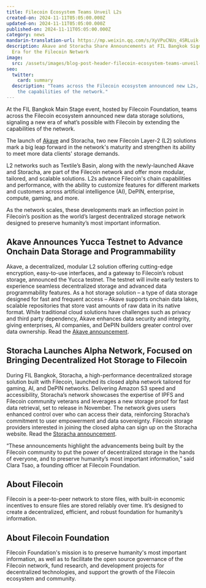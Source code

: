```yaml
---
title: Filecoin Ecosystem Teams Unveil L2s
created-on: 2024-11-11T05:05:00.000Z
updated-on: 2024-11-11T05:05:00.000Z
published-on: 2024-11-11T05:05:00.000Z
category: news
mandarin-translation-url: https://mp.weixin.qq.com/s/XyVPuCNUs_4SRLuik-GCXg?token=519016850&lang=zh_CN
description: Akave and Storacha Share Announcements at FIL Bangkok Signaling New
  Era for the Filecoin Network
image:
  src: /assets/images/blog-post-header-filecoin-ecosystem-teams-unveil-l2s.webp
seo:
  twitter:
    card: summary
  description: "Teams across the Filecoin ecosystem announced new L2s, extending
    the capabilities of the network."
---
```


At the FIL Bangkok Main Stage event, hosted by Filecoin Foundation, teams across the Filecoin ecosystem announced new data storage solutions, signaling a new era of what’s possible with Filecoin by extending the capabilities of the network.

The launch of [Akave](/ecosystem-explorer/akave) and Storacha, two new Filecoin Layer-2 (L2) solutions mark a big leap forward in the network's maturity and strengthen its ability to meet more data clients' storage demands.

L2 networks such as Textile’s Basin, along with the newly-launched Akave and Storacha, are part of the Filecoin network and offer more modular, tailored, and scalable solutions. L2s advance Filecoin's chain capabilities and performance, with the ability to customize features for different markets and customers across artificial intelligence (AI), DePIN, enterprise, compute, gaming, and more.

As the network scales, these developments mark an inflection point in Filecoin’s position as the world’s largest decentralized storage network designed to preserve humanity’s most important information.

## Akave Announces Yucca Testnet to Advance Onchain Data Storage and Programmability

Akave, a decentralized, modular L2 solution offering cutting-edge encryption, easy-to-use interfaces, and a gateway to Filecoin’s robust storage, announced the Yucca testnet. The testnet will invite early testers to experience seamless decentralized storage and advanced data programmability features. As a hot storage solution – a type of data storage designed for fast and frequent access – Akave supports onchain data lakes, scalable repositories that store vast amounts of raw data in its native format. While traditional cloud solutions have challenges such as privacy and third party dependency, Akave enhances data security and integrity, giving enterprises, AI companies, and DePIN builders greater control over data ownership. Read the [Akave announcement](https://www.akave.ai/blog/akave-secures-3-45-million-to-accelerate-on-chain-data-management).

## Storacha Launches Alpha Network, Focused on Bringing Decentralized Hot Storage to Filecoin

During FIL Bangkok, Storacha, a high-performance decentralized storage solution built with Filecoin, launched its closed alpha network tailored for gaming, AI, and DePIN networks. Delivering Amazon S3 speed and accessibility, Storacha’s network showcases the expertise of IPFS and Filecoin community veterans and leverages a new storage proof for fast data retrieval, set to release in November. The network gives users enhanced control over who can access their data, reinforcing Storacha’s commitment to user empowerment and data sovereignty. Filecoin storage providers interested in joining the closed alpha can sign up on the Storacha website. Read the [Storacha announcement](https://medium.com/@storacha/storachas-alpha-network-ignites-unleashing-decentralized-hot-storage-on-filecoin-bddad58bd1be).

“These announcements highlight the advancements being built by the Filecoin community to put the power of decentralized storage in the hands of everyone, and to preserve humanity’s most important information,” said Clara Tsao, a founding officer at Filecoin Foundation.

## About Filecoin

Filecoin is a peer-to-peer network to store files, with built-in economic incentives to ensure files are stored reliably over time. It’s designed to create a decentralized, efficient, and robust foundation for humanity’s information.

## About Filecoin Foundation

Filecoin Foundation's mission is to preserve humanity's most important information, as well as to facilitate the open source governance of the Filecoin network, fund research, and development projects for decentralized technologies, and support the growth of the Filecoin ecosystem and community.
